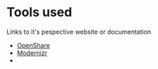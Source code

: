 # Tools used
Links to it's pespective website or documentation

* <a href="https://github.com/dsurgeons/OpenShare/wiki">OpenShare</a>
* <a href="https://modernizr.com/docs">Modernizr</a>
* <a href=""></a>
